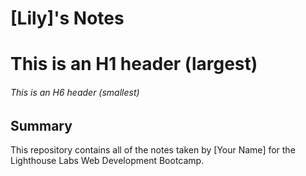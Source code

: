 # [Lily]'s Notes
# This is an H1 header (largest)
###### This is an H6 header (smallest)

## Summary
This repository contains all of the notes taken by [Your Name] for the Lighthouse Labs Web Development Bootcamp.